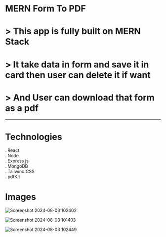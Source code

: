 # MERN Form To PDF <br/>
# > This app is fully built on MERN Stack <br/>
# > It take data in form and save it in card then user can delete it if want 
# > And User can download that form as a pdf
<hr/>

# Technologies
. React <br/>
. Node  <br/>
. Express js <br/>
. MongoDB <br/> 
. Tailwind CSS <br/>
. pdfKit

# Images
![Screenshot 2024-08-03 102402](https://github.com/user-attachments/assets/1b5850a8-779e-449a-9123-2cd129c250cb)


![Screenshot 2024-08-03 101403](https://github.com/user-attachments/assets/de3e758f-f297-4fbe-8c3b-c57dae288b93)

![Screenshot 2024-08-03 102449](https://github.com/user-attachments/assets/34498168-e51e-43d2-bbc6-3358ec094e15)


